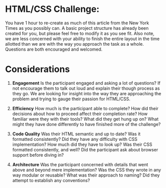 # HTML/CSS Challenge: 

You have 1 hour to re-create as much of this article from the New York Times as you possibly can. A basic project structure has already been created for you, but please feel free to modify it as you see fit. Also note, we are less concerned with your ability to finish the entire layout in the time allotted than we are with the way you approach the task as a whole. Questions are  both encouraged and welcomed.  

# Considerations

1. __Engagement__
Is the participant engaged and asking a lot of questions? If not encourage them to talk out loud and explain their though process as they go. We are looking for insight into the way they are approaching the problem and trying to gauge their passion for HTML/CSS. 

2. __Efficiency__
How much is the participant able to complete? How did their decisions about how to proceed affect their completion rate? How  familiar were they with their tools? What did they get hung up on? What might they have done differently to have finished more of the challenge?

3. __Code Quality__
Was their HTML semantic and up to date? Was it formatted consistently? Did they have any difficulty with CSS implementation? How much did they have to look up? Was their CSS  formatted consistently, and well? Did the participant ask about browser support before diving in? 

4. __Architecture__ 
Was the participant concerned with details that went above and beyond mere implementation? Was the CSS they wrote in any way modular or reusable? What was their approach to naming? Did they  attempt to establish any conventions? 

